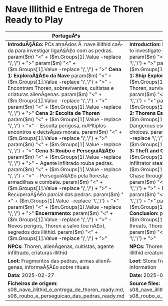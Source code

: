 ﻿# Nave Illithid e Entrega de Thoren  Ready to Play

| PortuguÃªs                                                                                                                                                                                                                                                                                                                                                                                                                                                                                                                                                                           | English                                                                                                                                                                                                                                                                                                                                                                                                                                                                                                                                                 |
| ----------------------------------------------------------------------------------------------------------------------------------------------------------------------------------------------------------------------------------------------------------------------------------------------------------------------------------------------------------------------------------------------------------------------------------------------------------------------------------------------------------------------------------------------------------------------------------- | ------------------------------------------------------------------------------------------------------------------------------------------------------------------------------------------------------------------------------------------------------------------------------------------------------------------------------------------------------------------------------------------------------------------------------------------------------------------------------------------------------------------------------------------------------- |
| **IntroduÃ§Ã£o:** PCs atraÃ­dos Ã  nave illithid caÃ­da para investigar ligaÃ§Ã£o com as pedras. param($m) "<" + ($m.Groups[1].Value -replace '\\','/') + ">"  param($m) "<" + ($m.Groups[1].Value -replace '\\','/') + ">" **Cena 1: ExploraÃ§Ã£o da Nave** param($m) "<" + ($m.Groups[1].Value -replace '\\','/') + ">" - Encontram Thoren, sobreviventes, cultistas e criaturas alienÃ­genas. param($m) "<" + ($m.Groups[1].Value -replace '\\','/') + ">"  param($m) "<" + ($m.Groups[1].Value -replace '\\','/') + ">" **Cena 2: Escolta de Thoren** param($m) "<" + ($m.Groups[1].Value -replace '\\','/') + ">" - Escolta perigosa, mÃºltiplos encontros e decisÃµes morais. param($m) "<" + ($m.Groups[1].Value -replace '\\','/') + ">"  param($m) "<" + ($m.Groups[1].Value -replace '\\','/') + ">" **Cena 3: Roubo e PerseguiÃ§Ã£o** param($m) "<" + ($m.Groups[1].Value -replace '\\','/') + ">" - Agente infiltrado rouba pedras. param($m) "<" + ($m.Groups[1].Value -replace '\\','/') + ">" - PerseguiÃ§Ã£o pela floresta; armadilhas e combate. param($m) "<" + ($m.Groups[1].Value -replace '\\','/') + ">" - RecuperaÃ§Ã£o parcial das pedras. param($m) "<" + ($m.Groups[1].Value -replace '\\','/') + ">"  param($m) "<" + ($m.Groups[1].Value -replace '\\','/') + ">" **Encerramento:** param($m) "<" + ($m.Groups[1].Value -replace '\\','/') + ">" - Novos perigos, Thoren a salvo (ou nÃ£o), segredos dos illithid. param($m) "<" + ($m.Groups[1].Value -replace '\\','/') + ">"  | **Introduction:** PCs drawn to crashed illithid ship to investigate its connection to the stones. param($m) "<" + ($m.Groups[1].Value -replace '\\','/') + ">"  param($m) "<" + ($m.Groups[1].Value -replace '\\','/') + ">" **Scene 1: Ship Exploration** param($m) "<" + ($m.Groups[1].Value -replace '\\','/') + ">" - Find Thoren, survivors, cultists, and alien creatures. param($m) "<" + ($m.Groups[1].Value -replace '\\','/') + ">"  param($m) "<" + ($m.Groups[1].Value -replace '\\','/') + ">" **Scene 2: Thorens Escort** param($m) "<" + ($m.Groups[1].Value -replace '\\','/') + ">" - Dangerous escort, multiple encounters and moral choices. param($m) "<" + ($m.Groups[1].Value -replace '\\','/') + ">"  param($m) "<" + ($m.Groups[1].Value -replace '\\','/') + ">" **Scene 3: Theft and Chase** param($m) "<" + ($m.Groups[1].Value -replace '\\','/') + ">" - Infiltrator steals the stones. param($m) "<" + ($m.Groups[1].Value -replace '\\','/') + ">" - Chase through the forest; traps and combat. param($m) "<" + ($m.Groups[1].Value -replace '\\','/') + ">" - Partial recovery of the stones. param($m) "<" + ($m.Groups[1].Value -replace '\\','/') + ">"  param($m) "<" + ($m.Groups[1].Value -replace '\\','/') + ">" **Conclusion:** param($m) "<" + ($m.Groups[1].Value -replace '\\','/') + ">" - New threats, Thoren safe (or not), illithid secrets. param($m) "<" + ($m.Groups[1].Value -replace '\\','/') + ">"  |
| **NPCs:** Thoren, alienÃ­genas, cultistas, agente infiltrado, criaturas illithid                                                                                                                                                                                                                                                                                                                                                                                                                                                                                                     | **NPCs:** Thoren, aliens, cultists, infiltrator agent, illithid creatures                                                                                                                                                                                                                                                                                                                                                                                                                                                                               |
| **Loot:** Fragmentos das pedras, armas alienÃ­genas, informaÃ§Ã£o sobre rituais                                                                                                                                                                                                                                                                                                                                                                                                                                                                                                        | **Loot:** Stone fragments, alien weapons, ritual information                                                                                                                                                                                                                                                                                                                                                                                                                                                                                            |
| **Data:** 2025-02-27                                                                                                                                                                                                                                                                                                                                                                                                                                                                                                                                                                | **Date:** 2025-02-27                                                                                                                                                                                                                                                                                                                                                                                                                                                                                                                                    |
| **Ficheiros de origem:** s08_nave_illithid_e_entrega_de_thoren_ready.md, s08_roubo_e_perseguicao_das_pedras_ready.md                                                                                                                                                                                                                                                                                                                                                                                                                                                                | **Source files:** s08_nave_illithid_e_entrega_de_thoren_ready.md, s08_roubo_e_perseguicao_das_pedras_ready.md                                                                                                                                                                                                                                                                                                                                                                                                                                           |



























